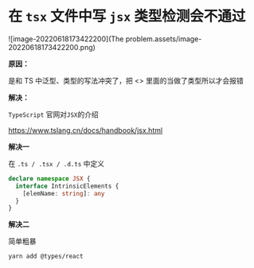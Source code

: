 # 在 `tsx` 文件中写 `jsx` 类型检测会不通过

![image-20220618173422200](The problem.assets/image-20220618173422200.png)

**原因：**

是和 TS 中泛型、类型的写法冲突了，把 <> 里面的当做了类型所以才会报错

**解决：**

`TypeScript` 官网对`JSX`的介绍

<https://www.tslang.cn/docs/handbook/jsx.html>

**解决一**

在 `.ts / .tsx / .d.ts` 中定义

```ts
declare namespace JSX {
  interface IntrinsicElements {
    [elemName: string]: any
  }
}
```

**解决二**

简单粗暴

```sh
yarn add @types/react
```
